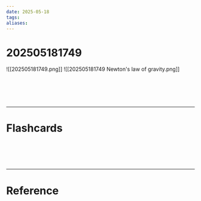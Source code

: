 ```yaml
---
date: 2025-05-18
tags: 
aliases:
---
```

# 202505181749
![[202505181749.png]]
![[202505181749 Newton's law of gravity.png]]

# ‌
---
# Flashcards


# ‌
---
# Reference
